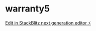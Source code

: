 # warranty5

[Edit in StackBlitz next generation editor ⚡️](https://stackblitz.com/~/github.com/cujumbu/warranty5)